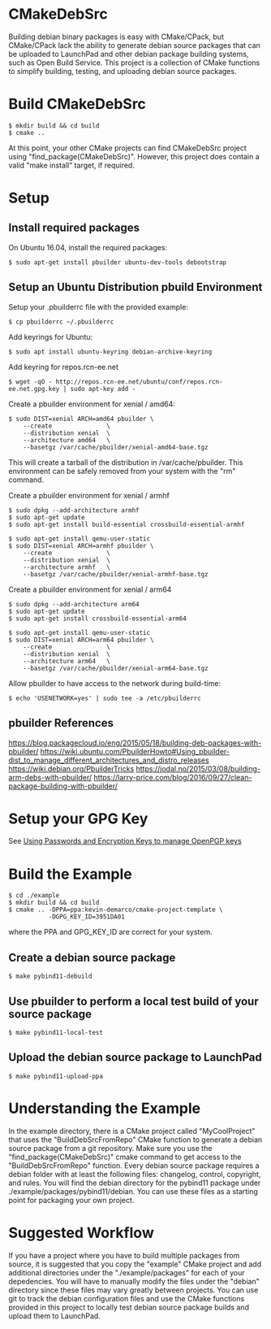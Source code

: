 # CMakeDebSrc

Building debian binary packages is easy with CMake/CPack, but CMake/CPack lack
the ability to generate debian source packages that can be uploaded to
LaunchPad and other debian package building systems, such as Open Build
Service. This project is a collection of CMake functions to simplify building,
testing, and uploading debian source packages.

# Build CMakeDebSrc

    $ mkdir build && cd build
    $ cmake ..

At this point, your other CMake projects can find CMakeDebSrc project using
"find\_package(CMakeDebSrc)". However, this project does contain a valid "make
install" target, if required.

# Setup

## Install required packages

On Ubuntu 16.04, install the required packages:

    $ sudo apt-get install pbuilder ubuntu-dev-tools debootstrap

## Setup an Ubuntu Distribution pbuild Environment

Setup your .pbuilderrc file with the provided example:

    $ cp pbuilderrc ~/.pbuilderrc

Add keyrings for Ubuntu:

    $ sudo apt install ubuntu-keyring debian-archive-keyring

Add keyring for repos.rcn-ee.net

    $ wget -qO - http://repos.rcn-ee.net/ubuntu/conf/repos.rcn-ee.net.gpg.key | sudo apt-key add -

Create a pbuilder environment for xenial / amd64:

    $ sudo DIST=xenial ARCH=amd64 pbuilder \
        --create               \
        --distribution xenial  \
        --architecture amd64   \
        --basetgz /var/cache/pbuilder/xenial-amd64-base.tgz

This will create a tarball of the distribution in /var/cache/pbuilder. This
environment can be safely removed from your system with the "rm" command.

Create a pbuilder environment for xenial / armhf

    $ sudo dpkg --add-architecture armhf
    $ sudo apt-get update
    $ sudo apt-get install build-essential crossbuild-essential-armhf

    $ sudo apt-get install qemu-user-static
    $ sudo DIST=xenial ARCH=armhf pbuilder \
        --create               \
        --distribution xenial  \
        --architecture armhf   \
        --basetgz /var/cache/pbuilder/xenial-armhf-base.tgz

Create a pbuilder environment for xenial / arm64

    $ sudo dpkg --add-architecture arm64
    $ sudo apt-get update
    $ sudo apt-get install crossbuild-essential-arm64

    $ sudo apt-get install qemu-user-static
    $ sudo DIST=xenial ARCH=arm64 pbuilder \
        --create               \
        --distribution xenial  \
        --architecture arm64   \
        --basetgz /var/cache/pbuilder/xenial-arm64-base.tgz

Allow pbuilder to have access to the network during build-time:

    $ echo 'USENETWORK=yes' | sudo tee -a /etc/pbuilderrc

## pbuilder References
https://blog.packagecloud.io/eng/2015/05/18/building-deb-packages-with-pbuilder/
https://wiki.ubuntu.com/PbuilderHowto#Using_pbuilder-dist_to_manage_different_architectures_and_distro_releases
https://wiki.debian.org/PbuilderTricks
https://jodal.no/2015/03/08/building-arm-debs-with-pbuilder/
https://larry-price.com/blog/2016/09/27/clean-package-building-with-pbuilder/

# Setup your GPG Key

See [Using Passwords and Encryption Keys to manage OpenPGP keys](https://help.launchpad.net/YourAccount/ImportingYourPGPKey)

# Build the Example

    $ cd ./example
    $ mkdir build && cd build
    $ cmake .. -DPPA=ppa:kevin-demarco/cmake-project-template \
               -DGPG_KEY_ID=3951DA01

where the PPA and GPG\_KEY\_ID are correct for your system.

## Create a debian source package

    $ make pybind11-debuild

## Use pbuilder to perform a local test build of your source package

    $ make pybind11-local-test

## Upload the debian source package to LaunchPad

    $ make pybind11-upload-ppa

# Understanding the Example

In the example directory, there is a CMake project called "MyCoolProject" that
uses the "BuildDebSrcFromRepo" CMake function to generate a debian source
package from a git repository. Make sure you use the
"find_package(CMakeDebSrc)" cmake command to get access to the
"BuildDebSrcFromRepo" function. Every debian source package requires a debian
folder with at least the following files: changelog, control, copyright, and
rules. You will find the debian directory for the pybind11 package under
./example/packages/pybind11/debian. You can use these files as a starting point
for packaging your own project.

# Suggested Workflow

If you have a project where you have to build multiple packages from source, it
is suggested that you copy the "example" CMake project and add additional
directories under the "./example/packages" for each of your depedencies. You
will have to manually modify the files under the "debian" directory since these
files may vary greatly between projects. You can use git to track the debian
configuration files and use the CMake functions provided in this project to
locally test debian source package builds and upload them to LaunchPad.
